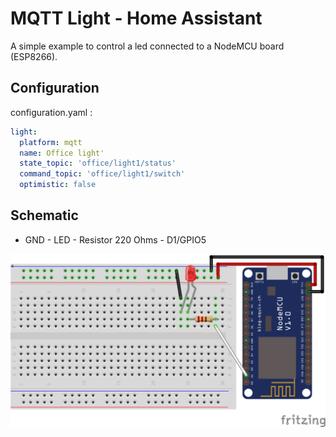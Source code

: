 # MQTT Light - Home Assistant
A simple example to control a led connected to a NodeMCU board (ESP8266).

## Configuration
configuration.yaml :
```yaml
light:
  platform: mqtt
  name: Office light'
  state_topic: 'office/light1/status'
  command_topic: 'office/light1/switch'
  optimistic: false
```

## Schematic
- GND - LED - Resistor 220 Ohms - D1/GPIO5

![Schematic](Schematic.png)
